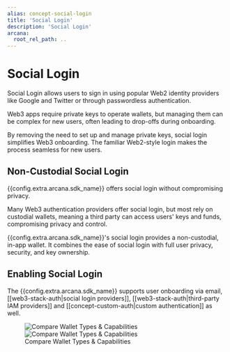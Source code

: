 ```yaml
---
alias: concept-social-login
title: 'Social Login'
description: 'Social Login'
arcana:
  root_rel_path: ..
---
```


# Social Login

Social Login allows users to sign in using popular Web2 identity providers like Google and Twitter or through passwordless authentication.

Web3 apps require private keys to operate wallets, but managing them can be complex for new users, often leading to drop-offs during onboarding.

By removing the need to set up and manage private keys, social login simplifies Web3 onboarding. The familiar Web2-style login makes the process seamless for new users.

## Non-Custodial Social Login

{{config.extra.arcana.sdk_name}} offers social login without compromising privacy.

Many Web3 authentication providers offer social login, but most rely on custodial wallets, meaning a third party can access users' keys and funds, compromising privacy and control.

{{config.extra.arcana.sdk_name}}'s social login provides a non-custodial, in-app wallet. It combines the ease of social login with full user privacy, security, and key ownership.

## Enabling Social Login

The {{config.extra.arcana.sdk_name}} supports user onboarding via email, [[web3-stack-auth|social login providers]], [[web3-stack-auth|third-party IAM providers]] and [[concept-custom-auth|custom authentication]] as well.

<figure markdown="span">
  <img src="{{config.extra.arcana.img_dir}}/diagram_custodial_self_custodial_wallets_comparison_light.{{config.extra.arcana.img_png}}#only-light" alt="Compare Wallet Types & Capabilities" class="an-screenshots-noeffects"/>
  <img src="{{config.extra.arcana.img_dir}}/diagram_custodial_self_custodial_wallets_comparison_dark.{{config.extra.arcana.img_png}}#only-dark" alt="Compare Wallet Types & Capabilities" class="an-screenshots-noeffects"/>
  <figcaption>Compare Wallet Types & Capabilities</figcaption>
</figure>